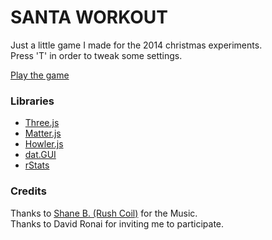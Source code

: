  SANTA WORKOUT
========

Just a little game I made for the 2014 christmas experiments.  
Press 'T' in order to tweak some settings.

[Play the game](http://christmasexperiments.com/experiments/5)

### Libraries

- [Three.js](http://threejs.org/)
- [Matter.js](http://brm.io/matter-js/)
- [Howler.js](http://howlerjs.com/)
- [dat.GUI](http://workshop.chromeexperiments.com/examples/gui/#1--Basic-Usage)
- [rStats](http://spite.github.io/rstats/)

### Credits

Thanks to [Shane B. (Rush Coil)](http://rushcoil.bandcamp.com/) for the Music.  
Thanks to David Ronai for inviting me to participate.

